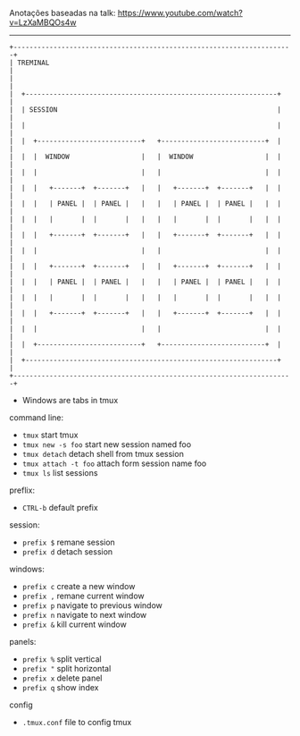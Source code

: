 Anotações baseadas na talk: https://www.youtube.com/watch?v=LzXaMBQOs4w


--------------------------------------------------------------------------------
```
+----------------------------------------------------------------------+
| TREMINAL                                                             |
|                                                                      |
|  +---------------------------------------------------------------+   |
|  | SESSION                                                       |   |
|  |                                                               |   |
|  |  +--------------------------+   +--------------------------+  |   |
|  |  |  WINDOW                  |   |  WINDOW                  |  |   |
|  |  |                          |   |                          |  |   |
|  |  |   +-------+  +-------+   |   |   +-------+  +-------+   |  |   |
|  |  |   | PANEL |  | PANEL |   |   |   | PANEL |  | PANEL |   |  |   |
|  |  |   |       |  |       |   |   |   |       |  |       |   |  |   |
|  |  |   +-------+  +-------+   |   |   +-------+  +-------+   |  |   |
|  |  |                          |   |                          |  |   |
|  |  |   +-------+  +-------+   |   |   +-------+  +-------+   |  |   |
|  |  |   | PANEL |  | PANEL |   |   |   | PANEL |  | PANEL |   |  |   |
|  |  |   |       |  |       |   |   |   |       |  |       |   |  |   |
|  |  |   +-------+  +-------+   |   |   +-------+  +-------+   |  |   |
|  |  |                          |   |                          |  |   |
|  |  +--------------------------+   +--------------------------+  |   |
|  +---------------------------------------------------------------+   |
+----------------------------------------------------------------------+
```

* Windows are tabs in tmux

command line:
 - `tmux` start tmux
 - `tmux new -s foo`  start new session named foo
 - `tmux detach` detach shell from tmux session
 - `tmux attach -t foo` attach form session name foo
 - `tmux ls` list sessions

preflix:
 - `CTRL-b` default prefix

session:
 - `prefix $` remane session
 - `prefix d` detach session

windows:
 - `prefix c` create a new window
 - `prefix ,` remane current window
 - `prefix p` navigate to previous window
 - `prefix n` navigate to next window
 - `prefix &` kill current window


panels:
 - `prefix %` split vertical
 - `prefix "` split horizontal
 - `prefix x` delete panel
 - `prefix q` show index

config
 - `.tmux.conf` file to config tmux
